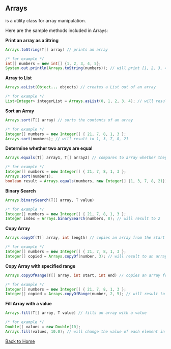 ## Arrays
is a utility class for array manipulation.

Here are the sample methods included in Arrays:

**Print an array as a String**
```java
Arrays.toString(T[] array) // prints an array

/* for example */
int[] numbers = new int[] {1, 2, 3, 4, 5};
System.out.println(Arrays.toString(numbers)); // will print [1, 2, 3, 4, 5]
```

**Array to List**
```java
Arrays.asList(Object... objects) // creates a List out of an array

/* for example */
List<Integer> integerList = Arrays.asList(0, 1, 2, 3, 4); // will result to a List of Integer 0, 1, 2, 3, 4
```

**Sort an Array**
```java
Arrays.sort(T[] array) // sorts the contents of an array

/* for example */
Integer[] numbers = new Integer[] { 21, 7, 8, 1, 3 };
Arrays.sort(numbers); // will result to 1, 3, 7, 8, 21
```

**Determine whether two arrays are equal**
```java
Arrays.equals(T[] array1, T[] array2) // compares to array whether they are equal

/* for example */
Integer[] numbers = new Integer[] { 21, 7, 8, 1, 3 };
Arrays.sort(numbers);
boolean result = Arrays.equals(numbers, new Integer[] {1, 3, 7, 8, 21}); // will result to true
```

**Binary Search**
```java
Arrays.binarySearch(T[] array, T value)

/* for example */
Integer[] numbers = new Integer[] { 21, 7, 8, 1, 3 };
Integer index = Arrays.binarySearch(numbers, 8); // will result to 2
```

**Copy Array**
```java
Arrays.copyOf(T[] array, int length) // copies an array from the start up to a particular length

/* for example */
Integer[] numbers = new Integer[] { 21, 7, 8, 1, 3 };
Integer[] copied = Arrays.copyOf(number, 3); // will result to an array of 21, 7, 8
```

**Copy Array with specified range**
```java
Arrays.copyOfRange(T[] array, int start, int end) // copies an array from a specific index to another index

/* for example */
Integer[] numbers = new Integer[] { 21, 7, 8, 1, 3 };
Integer[] copied = Arrays.copyOfRange(number, 2, 5); // will result to an array of 8, 1, 3
```

**Fill Array with a value**
```java
Arrays.fill(T[] array, T value) // fills an array with a value

/* for example */
Double[] values = new Double[10];
Arrays.fill(values, 10.0); // will change the value of each element in the array to 10.0
```

[Back to Home](README.MD)